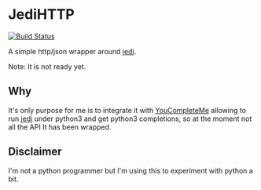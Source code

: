 # JediHTTP

[![Build Status](https://travis-ci.org/vheon/JediHTTP.svg?branch=master)](https://travis-ci.org/vheon/JediHTTP)

A simple http/json wrapper around [jedi][].

Note: It is not ready yet.

## Why

It's only purpose for me is to integrate it with [YouCompleteMe][] allowing to
run [jedi][] under python3 and get python3 completions, so at the moment not
all the API It has been wrapped.

## Disclaimer

I'm not a python programmer but I'm using this to experiment with python a bit.

[jedi]: http://github.com/davidhalter/jedi
[YouCompleteMe]: http://github.com/Valloric/YouCompleteMe
